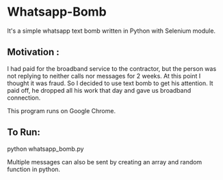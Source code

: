 # Whatsapp-Bomb
It's a simple whatsapp text bomb written in Python with Selenium module.

## Motivation :
I had paid for the broadband service to the contractor, but the person was not replying to neither calls nor messages for 2 weeks. At this point I thought it was fraud. So I decided to use text bomb to get his attention. It paid off, he dropped all his work that day and gave us broadband connection.


This program runs on Google Chrome.

## To Run:
python whatsapp_bomb.py

Multiple messages can also be sent by creating an array and random function in python.

